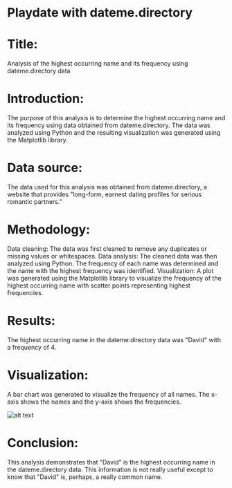 # Playdate with dateme.directory

# Title: 
Analysis of the highest occurring name and its frequency using dateme.directory data

# Introduction:
The purpose of this analysis is to determine the highest occurring name and its frequency using data obtained from dateme.directory. The data was analyzed using Python and the resulting visualization was generated using the Matplotlib library.

# Data source:
The data used for this analysis was obtained from dateme.directory, a website that provides "long-form, earnest dating profiles for serious romantic partners."

# Methodology:

Data cleaning: The data was first cleaned to remove any duplicates or missing values or whitespaces.
Data analysis: The cleaned data was then analyzed using Python. The frequency of each name was determined and the name with the highest frequency was identified.
Visualization: A plot was generated using the Matplotlib library to visualize the frequency of the highest occurring name with scatter points representing highest frequencies.

# Results:
The highest occurring name in the dateme.directory data was "David" with a frequency of 4.

# Visualization:
A bar chart was generated to visualize the frequency of all names. The x-axis shows the names and the y-axis shows the frequencies.

![alt text](https://user-images.githubusercontent.com/49843878/231857691-e666ba41-d52d-41da-977f-cefdab31ddd2.png)

# Conclusion:
This analysis demonstrates that "David" is the highest occurring name in the dateme.directory data. This information is not really useful except to know that "David" is, perhaps, a really common name. 
